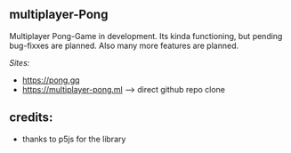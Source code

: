 ## multiplayer-Pong
Multiplayer Pong-Game in development. Its kinda functioning, but pending bug-fixxes are planned. Also many more features are planned. 

*Sites:* 
 - https://pong.gq 
 - https://multiplayer-pong.ml --> direct github repo clone

## credits:
- thanks to p5js for the library
